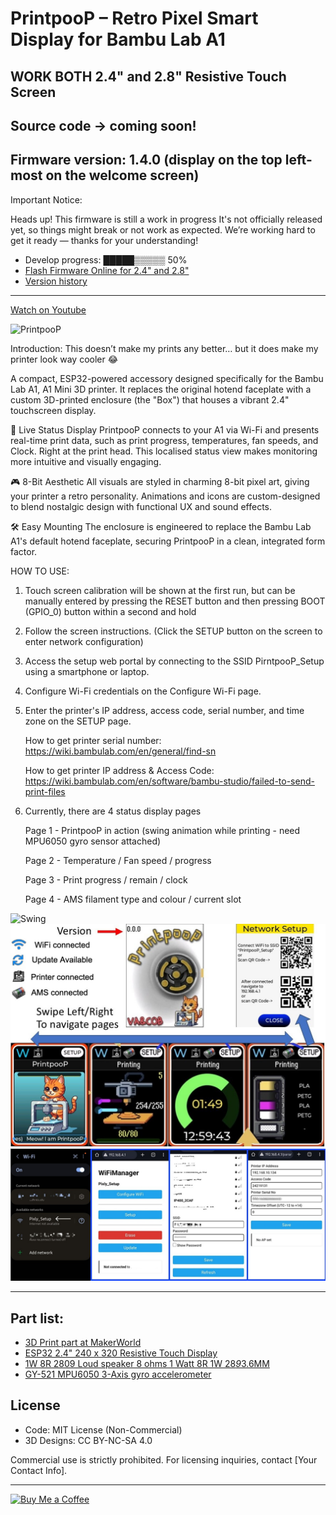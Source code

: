 # PrintpooP – Retro Pixel Smart Display for Bambu Lab A1
## WORK BOTH 2.4" and 2.8" Resistive Touch Screen
## Source code -> coming soon!
## Firmware version: 1.4.0 (display on the top left-most on the welcome screen)

Important Notice:

Heads up! This firmware is still a work in progress
It's not officially released yet, so things might break or not work as expected.
We’re working hard to get it ready — thanks for your understanding!
- Develop progress: █████▒▒▒▒▒ 50%
- [Flash Firmware Online for 2.4" and 2.8"](https://vaandcob.github.io/webpage/src/index.html)
- [Version history](https://vaandcob.github.io/webpage/firmware/printpoop/readme.md)
--------------------------  
[Watch on Youtube](https://www.youtube.com/playlist?list=PLtzfxJvwUDCUxc5Is3-2UeWByNE8M8oDE)

![PrintpooP](/picture/animation.gif)

Introduction: This doesn’t make my prints any better… but it does make my printer look way cooler 😂

A compact, ESP32-powered accessory designed specifically for the Bambu Lab A1, A1 Mini 3D printer. It replaces the original hotend faceplate with a custom 3D-printed enclosure (the "Box") that houses a vibrant 2.4" touchscreen display.

📡 Live Status Display
PrintpooP connects to your A1 via Wi-Fi and presents real-time print data, such as print progress, temperatures, fan speeds, and Clock. Right at the print head. This localised status view makes monitoring more intuitive and visually engaging.

🎮 8-Bit Aesthetic
All visuals are styled in charming 8-bit pixel art, giving your printer a retro personality. Animations and icons are custom-designed to blend nostalgic design with functional UX and sound effects.

🛠️ Easy Mounting
The enclosure is engineered to replace the Bambu Lab A1's default hotend faceplate, securing PrintpooP in a clean, integrated form factor.


HOW TO USE: 
1. Touch screen calibration will be shown at the first run, but can be manually entered by pressing the RESET button and then pressing BOOT (GPIO_0) button within a second and hold
2. Follow the screen instructions. (Click the SETUP button on the screen to enter network configuration)
3. Access the setup web portal by connecting to the SSID PirntpooP_Setup using a smartphone or laptop.
4. Configure Wi-Fi credentials on the Configure Wi-Fi page.
5. Enter the printer's IP address, access code, serial number, and time zone on the SETUP page.
   
    How to get printer serial number:  https://wiki.bambulab.com/en/general/find-sn
   
    How to get printer IP address & Access Code:  https://wiki.bambulab.com/en/software/bambu-studio/failed-to-send-print-files
6. Currently, there are 4 status display pages
   
   Page 1 - PrintpooP in action (swing animation while printing -  need MPU6050 gyro sensor attached)
   
   Page 2 - Temperature / Fan speed / progress
   
   Page 3 - Print progress / remain / clock
   
   Page 4 - AMS filament type and colour / current slot

![Swing](/picture/swing.gif)
![Screen](/picture/screen1.jpg)
![Network Setup](/picture/screen2.jpg)

---------------------------------------------------------------------------------------------------

## Part list:

- [3D Print part at MakerWorld](https://makerworld.com/en/models/1432974-PrintpooP-faceplate-kit#profileId-1490390)
- [ESP32 2.4" 240 x 320 Resistive Touch Display](s.click.aliexpress.com/e/_omgP1zh)
- [1W 8R 2809 Loud speaker 8 ohms 1 Watt 8R 1W 28*9*3.6MM](s.click.aliexpress.com/e/_oDSKVf9)
- [GY-521 MPU6050 3-Axis gyro accelerometer](https://s.click.aliexpress.com/e/_oF7jqOa)

## License

- Code: MIT License (Non-Commercial)
- 3D Designs: CC BY-NC-SA 4.0

Commercial use is strictly prohibited. For licensing inquiries, contact [Your Contact Info].


---------------------------------------------------------------------------------------------------
[![Buy Me a Coffee](https://img.buymeacoffee.com/button-api/?text=Buy%20me%20a%20coffee&emoji=☕&slug=vaandcob&button_colour=FFDD00&font_colour=000000&font_family=Cookie&outline_colour=000000&coffee_colour=ffffff)](https://www.buymeacoffee.com/vaandcob)

